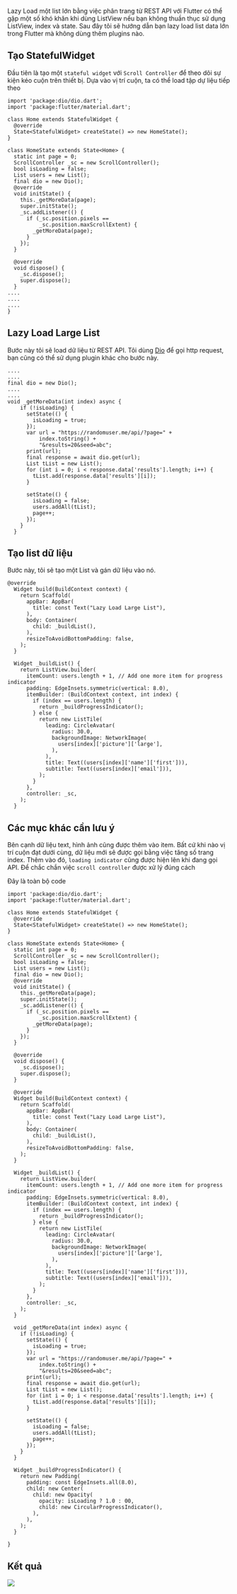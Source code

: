 Lazy Load một list lớn bằng việc phân trang từ REST API với Flutter có thể gặp một số khó khăn khi dùng ListView nếu bạn không thuần thục sử dụng ListView, index và state.
Sau đây tôi sẽ hướng dẫn bạn lazy load list data lớn trong Flutter mà không dùng thêm plugins nào.

## Tạo StatefulWidget
Đầu tiên là tạo một `stateful widget` với `Scroll Controller` để theo dõi sự kiện kéo cuộn trên thiết bị. Dựa vào vị trí cuộn, ta có thể load tập dự liệu tiếp theo 

```
import 'package:dio/dio.dart';
import 'package:flutter/material.dart';
 
class Home extends StatefulWidget {
  @override
  State<StatefulWidget> createState() => new HomeState();
}
 
class HomeState extends State<Home> {
  static int page = 0;
  ScrollController _sc = new ScrollController();
  bool isLoading = false;
  List users = new List();
  final dio = new Dio();
  @override
  void initState() {
    this._getMoreData(page);
    super.initState();
    _sc.addListener(() {
      if (_sc.position.pixels ==
          _sc.position.maxScrollExtent) {
        _getMoreData(page);
      }
    });
  }
 
  @override
  void dispose() {
    _sc.dispose();
    super.dispose();
  }
....
....
....
}

```

## Lazy Load Large List
Bước này tôi sẽ load dữ liệu từ REST API. Tôi dùng [Dio](https://pub.dev/packages/dio) để gọi http request, bạn cũng có thể sử dụng plugin khác cho bước này.

```
....
....
final dio = new Dio();
....
....
void _getMoreData(int index) async {
    if (!isLoading) {
      setState(() {
        isLoading = true;
      });
      var url = "https://randomuser.me/api/?page=" +
          index.toString() +
          "&results=20&seed=abc";
      print(url);
      final response = await dio.get(url);
      List tList = new List();
      for (int i = 0; i < response.data['results'].length; i++) {
        tList.add(response.data['results'][i]);
      }
 
      setState(() {
        isLoading = false;
        users.addAll(tList);
        page++;
      });
    }
  }

```

## Tạo list dữ liệu
Bước này, tôi sẽ tạo một List và gán dữ liệu vào nó.
```
@override
  Widget build(BuildContext context) {
    return Scaffold(
      appBar: AppBar(
        title: const Text("Lazy Load Large List"),
      ),
      body: Container(
        child: _buildList(),
      ),
      resizeToAvoidBottomPadding: false,
    );
  }
 
  Widget _buildList() {
    return ListView.builder(
      itemCount: users.length + 1, // Add one more item for progress indicator
      padding: EdgeInsets.symmetric(vertical: 8.0),
      itemBuilder: (BuildContext context, int index) {
        if (index == users.length) {
          return _buildProgressIndicator();
        } else {
          return new ListTile(
            leading: CircleAvatar(
              radius: 30.0,
              backgroundImage: NetworkImage(
                users[index]['picture']['large'],
              ),
            ),
            title: Text((users[index]['name']['first'])),
            subtitle: Text((users[index]['email'])),
          );
        }
      },
      controller: _sc,
    );
  }

```

## Các mục khác cần lưu ý
Bên cạnh dữ liệu text, hình ảnh cũng được thêm vào item. Bất cứ khi nào vị trí cuộn đạt dưới cùng, dữ liệu mới sẽ được gọi bằng việc tăng số trang index. Thêm vào đó, `loading indicator` cũng được hiện lên khi đang gọi API. Để chắc chắn việc `scroll controller` được xử lý đúng cách

Đây là toàn bộ code 
```
import 'package:dio/dio.dart';
import 'package:flutter/material.dart';
 
class Home extends StatefulWidget {
  @override
  State<StatefulWidget> createState() => new HomeState();
}
 
class HomeState extends State<Home> {
  static int page = 0;
  ScrollController _sc = new ScrollController();
  bool isLoading = false;
  List users = new List();
  final dio = new Dio();
  @override
  void initState() {
    this._getMoreData(page);
    super.initState();
    _sc.addListener(() {
      if (_sc.position.pixels ==
          _sc.position.maxScrollExtent) {
        _getMoreData(page);
      }
    });
  }
 
  @override
  void dispose() {
    _sc.dispose();
    super.dispose();
  }
 
  @override
  Widget build(BuildContext context) {
    return Scaffold(
      appBar: AppBar(
        title: const Text("Lazy Load Large List"),
      ),
      body: Container(
        child: _buildList(),
      ),
      resizeToAvoidBottomPadding: false,
    );
  }
 
  Widget _buildList() {
    return ListView.builder(
      itemCount: users.length + 1, // Add one more item for progress indicator
      padding: EdgeInsets.symmetric(vertical: 8.0),
      itemBuilder: (BuildContext context, int index) {
        if (index == users.length) {
          return _buildProgressIndicator();
        } else {
          return new ListTile(
            leading: CircleAvatar(
              radius: 30.0,
              backgroundImage: NetworkImage(
                users[index]['picture']['large'],
              ),
            ),
            title: Text((users[index]['name']['first'])),
            subtitle: Text((users[index]['email'])),
          );
        }
      },
      controller: _sc,
    );
  }
  
  void _getMoreData(int index) async {
    if (!isLoading) {
      setState(() {
        isLoading = true;
      });
      var url = "https://randomuser.me/api/?page=" +
          index.toString() +
          "&results=20&seed=abc";
      print(url);
      final response = await dio.get(url);
      List tList = new List();
      for (int i = 0; i < response.data['results'].length; i++) {
        tList.add(response.data['results'][i]);
      }
 
      setState(() {
        isLoading = false;
        users.addAll(tList);
        page++;
      });
    }
  }
 
  Widget _buildProgressIndicator() {
    return new Padding(
      padding: const EdgeInsets.all(8.0),
      child: new Center(
        child: new Opacity(
          opacity: isLoading ? 1.0 : 00,
          child: new CircularProgressIndicator(),
        ),
      ),
    );
  }
 
}
```
## Kết quả
![](https://i.imgur.com/f3J6Zcz.gif)